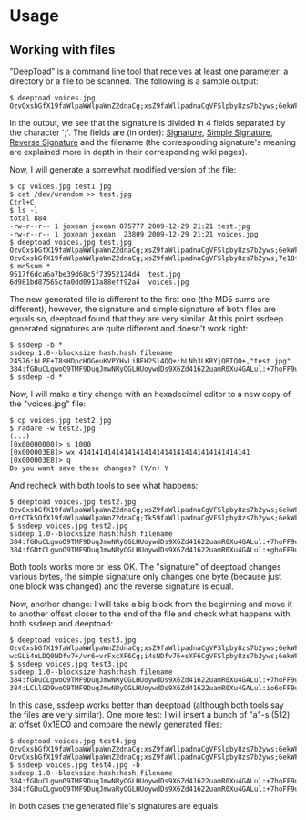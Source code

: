 # Usage #
## Working with files ##

"DeepToad" is a command line tool that receives at least one parameter: a directory or a file to be scanned. The following is a sample output:

```
$ deeptoad voices.jpg
OzvGxsbGfX19faWlpaWWlpaWnZ2dnaCg;xsZ9faWllpadnaCgVFSlpby8zs7b2yws;6ekWFoiIeXk7OxYW4uKBgYCACAi+vmxs;voices.jpg
```

In the output, we see that the signature is divided in 4 fields separated by the character ';'. The fields are (in order): [Signature](Signature.md), [Simple Signature](SimpleSignature.md), [Reverse Signature](ReverseSignature.md) and the filename (the corresponding signature's meaning are explained more in depth in their corresponding wiki pages).

Now, I will generate a somewhat modified version of the file:

```
$ cp voices.jpg test1.jpg
$ cat /dev/urandom >> test.jpg
Ctrl+C
$ ls -l
total 884
-rw-r--r-- 1 joxean joxean 875777 2009-12-29 21:21 test.jpg
-rw-r--r-- 1 joxean joxean  23809 2009-12-29 21:21 voices.jpg
$ deeptoad voices.jpg test.jpg
OzvGxsbGfX19faWlpaWWlpaWnZ2dnaCg;xsZ9faWllpadnaCgVFSlpby8zs7b2yws;6ekWFoiIeXk7OxYW4uKBgYCACAi+vmxs;voices.jpg
OzvGxsbGfX19faWlpaWWlpaWnZ2dnaCg;xsZ9faWllpadnaCgVFSlpby8zs7b2yws;7e18fKCgvr5ZWQkJlJQnJ6CgGxuenqSk;test.jpg
$ md5sum *
9517f6dca6a7be39d68c5f73952124d4  test.jpg
6d981bd87565cfa0dd0913a88eff92a4  voices.jpg
```

The new generated file is different to the first one (the MD5 sums are different), however, the signature and simple signature of both files are equals so, deeptoad found that they are very similar. At this point ssdeep generated signatures are quite different and doesn't work right:

```
$ ssdeep -b *
ssdeep,1.0--blocksize:hash:hash,filename
24576:bLPF+T8sHDpcHOGeuKVPYHvLiBEH2Si4QQ+:bLNh3LKRYjQBIQQ+,"test.jpg"
384:fGDuCLgwoO9TMF9DuqJmwNRyOGLHUoywdDs9X6Zd41622uamR0Xu4GALul:+7hoFF9uqx4ooq9g4329yN1l,"voices.jpg"
$ ssdeep -d *
```

Now, I will make a tiny change with an hexadecimal editor to a new copy of the "voices.jpg" file:

```
$ cp voices.jpg test2.jpg
$ radare -w test2.jpg
(...)
[0x00000000]> s 1000
[0x000003E8]> wx 414141414141414141414141414141414141414141
[0x000003E8]> q
Do you want save these changes? (Y/n) Y
```

And recheck with both tools to see what happens:

```
$ deeptoad voices.jpg test2.jpg
OzvGxsbGfX19faWlpaWWlpaWnZ2dnaCg;xsZ9faWllpadnaCgVFSlpby8zs7b2yws;6ekWFoiIeXk7OxYW4uKBgYCACAi+vmxs;voices.jpg
OztOTk5OfX19faWlpaWWlpaWnZ2dnaCg;Tk59faWllpadnaCgVFSlpby8zs7b2yws;6ekWFoiIeXk7OxYW4uKBgYCACAi+vmxs;test2.jpg
$ ssdeep voices.jpg test2.jpg
ssdeep,1.0--blocksize:hash:hash,filename
384:fGDuCLgwoO9TMF9DuqJmwNRyOGLHUoywdDs9X6Zd41622uamR0Xu4GALul:+7hoFF9uqx4ooq9g4329yN1l,"voices.jpg"
384:fGDtCLgwoO9TMF9DuqJmwNRyOGLHUoywdDs9X6Zd41622uamR0Xu4GALul:+ghoFF9uqx4ooq9g4329yN1l,"test2.jpg"
```

Both tools works more or less OK. The "signature" of deeptoad changes various bytes, the simple signature only changes one byte (because just one block was changed) and the reverse signature is equal.

Now, another change: I will take a big block from the beginning and move it to another offset closer to the end of the file and check what happens with both ssdeep and deeptoad:

```
$ deeptoad voices.jpg test3.jpg
OzvGxsbGfX19faWlpaWWlpaWnZ2dnaCg;xsZ9faWllpadnaCgVFSlpby8zs7b2yws;6ekWFoiIeXk7OxYW4uKBgYCACAi+vmxs;voices.jpg
wcGLi4uLDQ0NDfv7+/vr6+vrFxcXF6Cg;i4sNDfv76+sXF6CgVFSlpby8zs7b2yws;6ekWFoiIeXk7OxYW4uKBgYCACAi+vmxs;test3.jpg
$ ssdeep voices.jpg test3.jpg
ssdeep,1.0--blocksize:hash:hash,filename
384:fGDuCLgwoO9TMF9DuqJmwNRyOGLHUoywdDs9X6Zd41622uamR0Xu4GALul:+7hoFF9uqx4ooq9g4329yN1l,"voices.jpg"
384:LCLlGD9woO9TMF9DuqJmwNRyOGLHUoywdDs9X6Zd41622uamR0Xu4GALul:io6oFF9uqx4ooq9g4329yN1l,"test3.jpg"
```

In this case, ssdeep works better than deeptoad (although both tools say the files are very similar). One more test: I will insert a bunch of "a"-s (512) at offset 0x1EC0 and compare the newly generated files:

```
$ deeptoad voices.jpg test4.jpg
OzvGxsbGfX19faWlpaWWlpaWnZ2dnaCg;xsZ9faWllpadnaCgVFSlpby8zs7b2yws;6ekWFoiIeXk7OxYW4uKBgYCACAi+vmxs;voices.jpg
OzvGxsbGfX19faWlpaWWlpaWnZ2dnaCg;xsZ9faWllpadnaCgVFSlpby8zs7b2yws;6ekWFoiIeXk7OxYW4uKBgYCACAi+vmxs;test4.jpg
$ ssdeep voices.jpg test4.jpg -b
ssdeep,1.0--blocksize:hash:hash,filename
384:fGDuCLgwoO9TMF9DuqJmwNRyOGLHUoywdDs9X6Zd41622uamR0Xu4GALul:+7hoFF9uqx4ooq9g4329yN1l,"voices.jpg"
384:fGDuCLgwoO9TMF9DuqJmwaRyOGLHUoywdDs9X6Zd41622uamR0Xu4GALul:+7hoFF9uq+4ooq9g4329yN1l,"test4.jpg"
```

In both cases the generated file's signatures are equals.